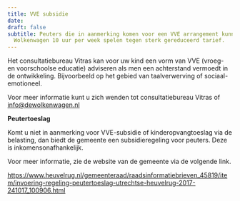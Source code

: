 ```yaml
---
title: VVE subsidie
date: 
draft: false
subtitle: Peuters die in aanmerking komen voor een VVE arrangement kunnen op de
  Wolkenwagen 10 uur per week spelen tegen sterk gereduceerd tarief.
---
```

Het consultatiebureau Vitras kan voor uw kind een vorm van VVE (vroeg- en voorschoolse educatie) adviseren als men een achterstand vermoedt in de ontwikkeling. Bijvoorbeeld op het gebied van taalverwerving of sociaal-emotioneel. 

Voor meer informatie kunt u zich wenden tot consultatiebureau Vitras of [info@dewolkenwagen.nl](mailto:info@dewolkenwagen.nl)

**Peutertoeslag**

Komt u niet in aanmerking voor VVE-subsidie of kinderopvangtoeslag via de belasting, dan biedt de gemeente een subsidieregeling voor peuters. Deze is inkomensonafhankelijk. 

Voor meer informatie, zie de website van de gemeente via de volgende link.

<https://www.heuvelrug.nl/gemeenteraad/raadsinformatiebrieven_45819/item/invoering-regeling-peutertoeslag-utrechtse-heuvelrug-2017-241017_100906.html>